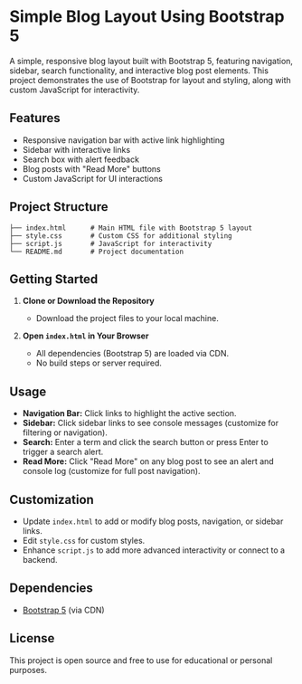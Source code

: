 # Simple Blog Layout Using Bootstrap 5

A simple, responsive blog layout built with Bootstrap 5, featuring navigation, sidebar, search functionality, and interactive blog post elements. This project demonstrates the use of Bootstrap for layout and styling, along with custom JavaScript for interactivity.

## Features

- Responsive navigation bar with active link highlighting
- Sidebar with interactive links
- Search box with alert feedback
- Blog posts with "Read More" buttons
- Custom JavaScript for UI interactions

## Project Structure

```
├── index.html      # Main HTML file with Bootstrap 5 layout
├── style.css       # Custom CSS for additional styling
├── script.js       # JavaScript for interactivity
└── README.md       # Project documentation
```

## Getting Started

1. **Clone or Download the Repository**
   - Download the project files to your local machine.

2. **Open `index.html` in Your Browser**
   - All dependencies (Bootstrap 5) are loaded via CDN.
   - No build steps or server required.

## Usage

- **Navigation Bar:** Click links to highlight the active section.
- **Sidebar:** Click sidebar links to see console messages (customize for filtering or navigation).
- **Search:** Enter a term and click the search button or press Enter to trigger a search alert.
- **Read More:** Click "Read More" on any blog post to see an alert and console log (customize for full post navigation).

## Customization

- Update `index.html` to add or modify blog posts, navigation, or sidebar links.
- Edit `style.css` for custom styles.
- Enhance `script.js` to add more advanced interactivity or connect to a backend.

## Dependencies

- [Bootstrap 5](https://getbootstrap.com/) (via CDN)

## License

This project is open source and free to use for educational or personal purposes.
